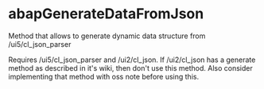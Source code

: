 # abapGenerateDataFromJson
Method that allows to generate dynamic data structure from /ui5/cl_json_parser

Requires /ui5/cl_json_parser and /ui2/cl_json.
If /ui2/cl_json has a generate method as described in it's wiki, then don't use this method. Also consider implementing that method with oss note before using this. 
